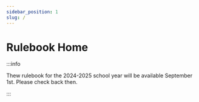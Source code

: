 ```yaml
---
sidebar_position: 1
slug: /
---
```


# Rulebook Home

:::info

Thew rulebook for the 2024-2025 school year will be available September 1st. Please check back then.

:::
